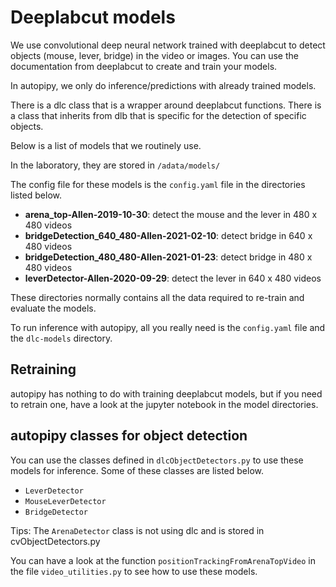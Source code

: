 # Deeplabcut models

We use convolutional deep neural network trained with deeplabcut to detect objects (mouse, lever, bridge) in the video or images. 
You can use the documentation from deeplabcut to create and train your models.

In autopipy, we only do inference/predictions with already trained models.

There is a dlc class that is a wrapper around deeplabcut functions. There is a class that inherits from dlb that is specific for the detection of specific objects.

Below is a list of models that we routinely use.

In the laboratory, they are stored in `/adata/models/`

The config file for these models is the `config.yaml` file in the directories listed below.

* **arena_top-Allen-2019-10-30**: detect the mouse and the lever in 480 x 480 videos
* **bridgeDetection_640_480-Allen-2021-02-10**: detect bridge in 640 x 480 videos
* **bridgeDetection_480_480-Allen-2021-01-23**: detect bridge in 480 x 480 videos
* **leverDetector-Allen-2020-09-29**: detect the lever in 640 x 480 videos

These directories normally contains all the data required to re-train and evaluate the models. 

To run inference with autopipy, all you really need is the `config.yaml` file and the `dlc-models` directory.


## Retraining

autopipy has nothing to do with training deeplabcut models, but if you need to retrain one, have a look at the jupyter notebook in the model directories.

## autopipy classes for object detection

You can use the classes defined in `dlcObjectDetectors.py` to use these models for inference. Some of these classes are listed below.

* `LeverDetector`
* `MouseLeverDetector`
* `BridgeDetector`

Tips: The `ArenaDetector` class is not using dlc and is stored in cvObjectDetectors.py

You can have a look at the function `positionTrackingFromArenaTopVideo` in the file `video_utilities.py` to see how to use these models.
